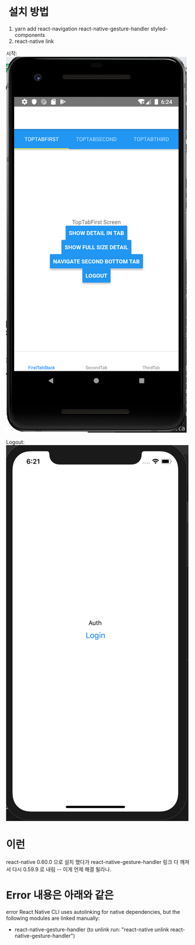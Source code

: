#  설치 방법

1. yarn add react-navigation react-native-gesture-handler styled-components
2. react-native link


시작:
![alt text](https://github.com/march-dave/basic-rn-navigation/blob/master/RN-navigation-Android.png)

Logout: 
![alt text](https://github.com/march-dave/basic-rn-navigation/blob/master/RN-navagation-LoginScreen.png)


# 이런
react-native 0.60.0
으로 설치 했다가 react-native-gesture-handler 링크 다 깨져서
다시 0.59.9 로 내림 -- 이게 언제 해결 될라나.

#  Error 내용은 아래와 같은

error React Native CLI uses autolinking for native dependencies, but the following modules are linked manually: 
  - react-native-gesture-handler (to unlink run: "react-native unlink react-native-gesture-handler")